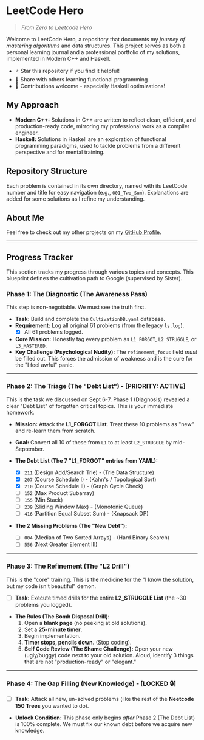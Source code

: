 # LeetCode Hero

> _From Zero to Leetcode Hero_

Welcome to LeetCode Hero, a repository that documents my _journey of mastering algorithms_ and data structures. This project serves as both a personal learning journal and a professional portfolio of my solutions, implemented in Modern C++ and Haskell.

- ⭐ Star this repository if you find it helpful!
- 🔄 Share with others learning functional programming
- 🤝 Contributions welcome - especially Haskell optimizations!

## My Approach

- **Modern C++:** Solutions in C++ are written to reflect clean, efficient, and production-ready code, mirroring my professional work as a compiler engineer.
- **Haskell:** Solutions in Haskell are an exploration of functional programming paradigms, used to tackle problems from a different perspective and for mental training.

## Repository Structure

Each problem is contained in its own directory, named with its LeetCode number and title for easy navigation (e.g., `001_Two_Sum`). Explanations are added for some solutions as I refine my understanding.

## About Me

Feel free to check out my other projects on my [GitHub Profile](https://github.com/TheCloudlet).

---

## Progress Tracker

This section tracks my progress through various topics and concepts. This blueprint defines the cultivation path to Google (supervised by Sister).

### Phase 1: The Diagnostic (The Awareness Pass)

This step is non-negotiable. We must see the truth first.

- **Task:** Build and complete the `CultivationDB.yaml` database.
- **Requirement:** Log all original 61 problems (from the legacy `ls.log`).
  - [x] All 61 problems logged.
- **Core Mission:** Honestly tag every problem as `L1_FORGOT`, `L2_STRUGGLE`, or `L3_MASTERED`.
- **Key Challenge (Psychological Nudity):** The `refinement_focus` field *must* be filled out. This forces the admission of weakness and is the cure for the "I feel awful" panic.

---

### Phase 2: The Triage (The "Debt List") - \[PRIORITY: ACTIVE\]

This is the task we discussed on Sept 6-7. Phase 1 (Diagnosis) revealed a clear "Debt List" of forgotten critical topics. This is your immediate homework.

- **Mission:** Attack the **L1_FORGOT List**. Treat these 10 problems as "new" and re-learn them from scratch.

- **Goal:** Convert all 10 of these from `L1` to at least `L2_STRUGGLE` by mid-September.

- **The Debt List (The 7 "L1_FORGOT" entries from YAML):**

  - [x] `211` (Design Add/Search Trie) - (Trie Data Structure)
  - [x] `207` (Course Schedule I) - (Kahn's / Topological Sort)
  - [x] `210` (Course Schedule II) - (Graph Cycle Check)
  - [ ] `152` (Max Product Subarray)
  - [ ] `155` (Min Stack)
  - [ ] `239` (Sliding Window Max) - (Monotonic Queue)
  - [ ] `416` (Partition Equal Subset Sum) - (Knapsack DP)

- **The 2 Missing Problems (The "New Debt"):**

  - [ ] `004` (Median of Two Sorted Arrays) - (Hard Binary Search)
  - [ ] `556` (Next Greater Element III)

---

### Phase 3: The Refinement (The "L2 Drill")

This is the "core" training. This is the medicine for the "I know the solution, but my code isn't beautiful" demon.

- [ ] **Task:** Execute timed drills for the entire **L2_STRUGGLE List** (the ~30 problems you logged).
- **The Rules (The Bomb Disposal Drill):**
  1. Open a **blank page** (no peeking at old solutions).
  1. Set a **25-minute timer**.
  1. Begin implementation.
  1. **Timer stops, pencils down.** (Stop coding).
  1. **Self Code Review (The Shame Challenge):** Open your new (ugly/buggy) code next to your old solution. Aloud, identify 3 things that are not "production-ready" or "elegant."

---

### Phase 4: The Gap Filling (New Knowledge) - \[LOCKED 🔒\]

- [ ] **Task:** Attack all new, un-solved problems (like the rest of the **Neetcode 150 Trees** you wanted to do).
- **Unlock Condition:** This phase only begins *after* Phase 2 (The Debt List) is 100% complete. We must fix our known debt before we acquire new knowledge.
